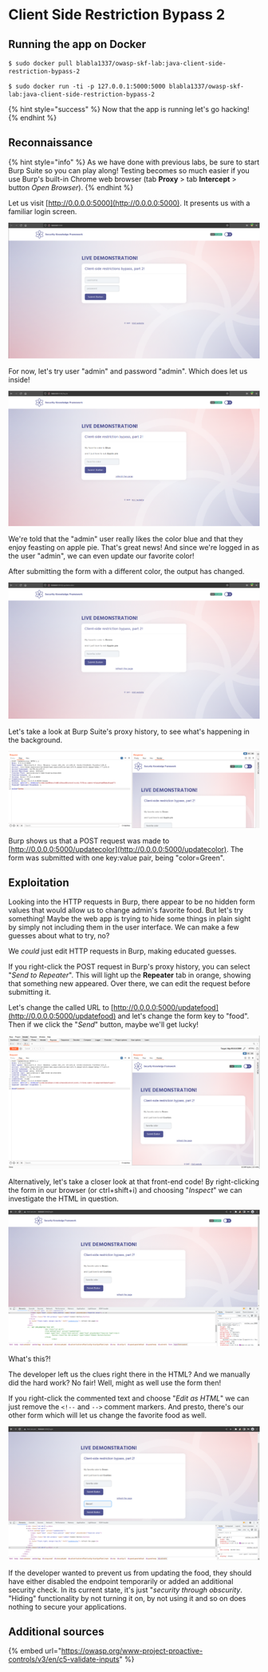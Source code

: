 # Client Side Restriction Bypass 2

## Running the app on Docker

```
$ sudo docker pull blabla1337/owasp-skf-lab:java-client-side-restriction-bypass-2
```

```
$ sudo docker run -ti -p 127.0.0.1:5000:5000 blabla1337/owasp-skf-lab:java-client-side-restriction-bypass-2
```

{% hint style="success" %}
Now that the app is running let's go hacking!
{% endhint %}

## Reconnaissance

{% hint style="info" %}
As we have done with previous labs, be sure to start Burp Suite so you can play along! Testing becomes so much easier if you use Burp's built-in Chrome web browser (tab **Proxy** > tab **Intercept** > button _Open Browser_).
{% endhint %}

Let us visit [http://0.0.0.0:5000](http://0.0.0.0:5000). It presents us with a familiar login screen.

![](../../.gitbook/assets/python/Client-Side-Restriction-Bypass-2/1.png)

For now, let's try user "admin" and password "admin". Which does let us inside!

![](../../.gitbook/assets/python/Client-Side-Restriction-Bypass-2/2.png)

We're told that the "admin" user really likes the color blue and that they enjoy feasting on apple pie. That's great news! And since we're logged in as the user "admin", we can even update our favorite color!

After submitting the form with a different color, the output has changed.

![](../../.gitbook/assets/python/Client-Side-Restriction-Bypass-2/3.png)

Let's take a look at Burp Suite's proxy history, to see what's happening in the background.

![](../../.gitbook/assets/python/Client-Side-Restriction-Bypass-2/4.png)

Burp shows us that a POST request was made to [http://0.0.0.0:5000/updatecolor](http://0.0.0.0:5000/updatecolor). The form was submitted with one key:value pair, being "color=Green".

## Exploitation

Looking into the HTTP requests in Burp, there appear to be no hidden form values that would allow us to change admin's favorite food. But let's try something! Maybe the web app is trying to hide some things in plain sight by simply not including them in the user interface. We can make a few guesses about what to try, no?

We _could_ just edit HTTP requests in Burp, making educated guesses.

If you right-click the POST request in Burp's proxy history, you can select "_Send to Repeater_". This will light up the **Repeater** tab in orange, showing that something new appeared. Over there, we can edit the request before submitting it.

Let's change the called URL to [http://0.0.0.0:5000/updatefood](http://0.0.0.0:5000/updatefood) and let's change the form key to "food". Then if we click the "_Send_" button, maybe we'll get lucky!

![](../../.gitbook/assets/python/Client-Side-Restriction-Bypass-2/5.png)

Alternatively, let's take a closer look at that front-end code! By right-clicking the form in our browser (or ctrl+shift+i) and choosing "_Inspect_" we can investigate the HTML in question.

![](../../.gitbook/assets/python/Client-Side-Restriction-Bypass-2/6.png)

What's this?!

The developer left us the clues right there in the HTML? And we manually did the hard work? No fair! Well, might as well use the form then!

If you right-click the commented text and choose "_Edit as HTML_" we can just remove the `<!--` and `-->` comment markers. And presto, there's our other form which will let us change the favorite food as well.

![](../../.gitbook/assets/python/Client-Side-Restriction-Bypass-2/7.png)

If the developer wanted to prevent us from updating the food, they should have either disabled the endpoint temporarily or added an additional security check. In its current state, it's just "_security through obscurity_. "Hiding" functionality by not turning it on, by not using it and so on does nothing to secure your applications.

## Additional sources

{% embed url="https://owasp.org/www-project-proactive-controls/v3/en/c5-validate-inputs" %}
